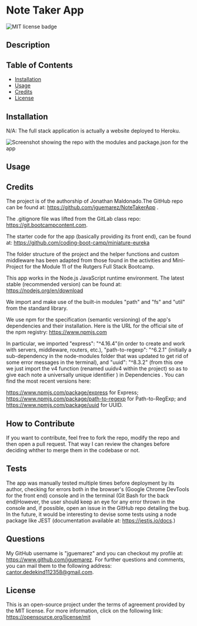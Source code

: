# Note Taker App

![MIT license badge](https://img.shields.io/badge/license-MIT-blue)

## Description


## Table of Contents

- [Installation](#installation)
- [Usage](#usage)
- [Credits](#credits)
- [License](#license)

## Installation

N/A: The full stack application is actually a website deployed to Heroku.

![Screenshot showing the repo with the modules and package.json for the app](images/SVG-repo.png)

## Usage



## Credits

The project is of the authorship of Jonathan Maldonado.The GitHub repo can be found at: <https://github.com/jguemarez/NoteTakerApp> .

The .gitignore file was lifted from the GitLab class repo: <https://git.bootcampcontent.com>.

The starter code for the app (basically providing its front end), can be found at:  <https://github.com/coding-boot-camp/miniature-eureka>

The folder structure of the project and the helper functions and custom middleware has been adapted from those found in the activities and Mini-Project for the Module 11 of the Rutgers Full Stack Bootcamp. 

This app works in the Node.js JavaScript runtime environment. The latest stable (recommended version) can be found at: <https://nodejs.org/en/download>

We import and make use of the built-in modules "path" and "fs" and "util" from the standard library.

We use npm for the specification (semantic versioning) of the app's dependencies and their installation. Here is the URL for the official site of the npm registry: <https://www.npmjs.com>

In particular, we imported  "express": "^4.16.4"(in order to create and work with servers, middleware, routers, etc.), "path-to-regexp": "^6.2.1" (initially a sub-dependency in the node-modules folder that was updated to get rid of some error messages in the terminal), and "uuid": "^8.3.2" (from this one we just import the v4 function (renamed uuidv4 within the project) so as to give each note a universally unique identifier ) in Dependencies . You can find the most recent versions here:

<https://www.npmjs.com/package/express> for Express; <https://www.npmjs.com/package/path-to-regexp> for Path-to-RegExp; and <https://www.npmjs.com/package/uuid> for UUID.


## How to Contribute

If you want to contribute, feel free to fork the repo, modify the repo and then open a pull request. That way I can review the changes before deciding whther to merge them in the codebase or not.

## Tests

The app was manually tested multiple times before deployment by its author, checking for errors both in the browser's (Google Chrome DevTools for the front end) console and in the terminal (Git Bash for the back end)However, the user should keep an eye for any error thrown in the console and, if possible, open an issue in the GitHub repo detailing the bug. In the future, it would be interesting to devise some tests using a node package like JEST (documentation available at: <https://jestjs.io/docs>.)

## Questions

My GitHub username is "jguemarez" and you can checkout my profile at: <https://www.github.com/jguemarez>.
For further questions and comments, you can mail them to the following address: <cantor.dedekind112358@gmail.com>.

## License

This is an open-source project under the terms of agreement provided by the MIT license. 
For more information, click on the following link: <https://opensource.org/license/mit>

